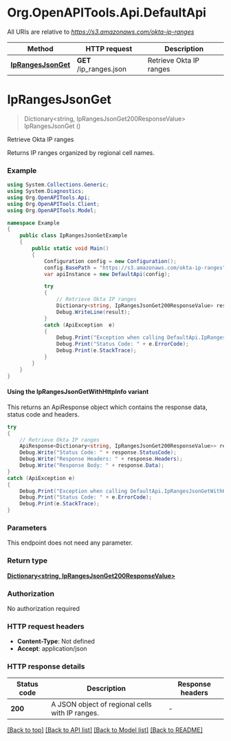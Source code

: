 # Org.OpenAPITools.Api.DefaultApi

All URIs are relative to *https://s3.amazonaws.com/okta-ip-ranges*

| Method | HTTP request | Description |
|--------|--------------|-------------|
| [**IpRangesJsonGet**](DefaultApi.md#iprangesjsonget) | **GET** /ip_ranges.json | Retrieve Okta IP ranges |

<a id="iprangesjsonget"></a>
# **IpRangesJsonGet**
> Dictionary&lt;string, IpRangesJsonGet200ResponseValue&gt; IpRangesJsonGet ()

Retrieve Okta IP ranges

Returns IP ranges organized by regional cell names.

### Example
```csharp
using System.Collections.Generic;
using System.Diagnostics;
using Org.OpenAPITools.Api;
using Org.OpenAPITools.Client;
using Org.OpenAPITools.Model;

namespace Example
{
    public class IpRangesJsonGetExample
    {
        public static void Main()
        {
            Configuration config = new Configuration();
            config.BasePath = "https://s3.amazonaws.com/okta-ip-ranges";
            var apiInstance = new DefaultApi(config);

            try
            {
                // Retrieve Okta IP ranges
                Dictionary<string, IpRangesJsonGet200ResponseValue> result = apiInstance.IpRangesJsonGet();
                Debug.WriteLine(result);
            }
            catch (ApiException  e)
            {
                Debug.Print("Exception when calling DefaultApi.IpRangesJsonGet: " + e.Message);
                Debug.Print("Status Code: " + e.ErrorCode);
                Debug.Print(e.StackTrace);
            }
        }
    }
}
```

#### Using the IpRangesJsonGetWithHttpInfo variant
This returns an ApiResponse object which contains the response data, status code and headers.

```csharp
try
{
    // Retrieve Okta IP ranges
    ApiResponse<Dictionary<string, IpRangesJsonGet200ResponseValue>> response = apiInstance.IpRangesJsonGetWithHttpInfo();
    Debug.Write("Status Code: " + response.StatusCode);
    Debug.Write("Response Headers: " + response.Headers);
    Debug.Write("Response Body: " + response.Data);
}
catch (ApiException e)
{
    Debug.Print("Exception when calling DefaultApi.IpRangesJsonGetWithHttpInfo: " + e.Message);
    Debug.Print("Status Code: " + e.ErrorCode);
    Debug.Print(e.StackTrace);
}
```

### Parameters
This endpoint does not need any parameter.
### Return type

[**Dictionary&lt;string, IpRangesJsonGet200ResponseValue&gt;**](IpRangesJsonGet200ResponseValue.md)

### Authorization

No authorization required

### HTTP request headers

 - **Content-Type**: Not defined
 - **Accept**: application/json


### HTTP response details
| Status code | Description | Response headers |
|-------------|-------------|------------------|
| **200** | A JSON object of regional cells with IP ranges. |  -  |

[[Back to top]](#) [[Back to API list]](../README.md#documentation-for-api-endpoints) [[Back to Model list]](../README.md#documentation-for-models) [[Back to README]](../README.md)

